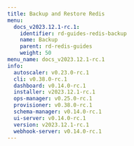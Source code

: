 ```yaml
---
title: Backup and Restore Redis
menu:
  docs_v2023.12.1-rc.1:
    identifier: rd-guides-redis-backup
    name: Backup
    parent: rd-redis-guides
    weight: 50
menu_name: docs_v2023.12.1-rc.1
info:
  autoscaler: v0.23.0-rc.1
  cli: v0.38.0-rc.1
  dashboard: v0.14.0-rc.1
  installer: v2023.12.1-rc.1
  ops-manager: v0.25.0-rc.1
  provisioner: v0.38.0-rc.1
  schema-manager: v0.14.0-rc.1
  ui-server: v0.14.0-rc.1
  version: v2023.12.1-rc.1
  webhook-server: v0.14.0-rc.1
---
```


